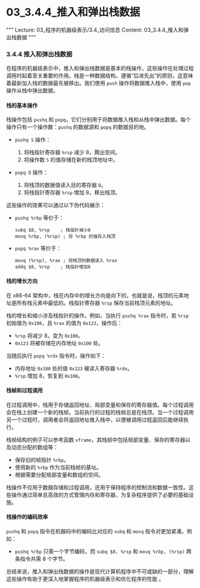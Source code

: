 # 03_3.4.4_推入和弹出栈数据

"""
Lecture: 03_程序的机器级表示/3.4_访问信息
Content: 03_3.4.4_推入和弹出栈数据
"""

### 3.4.4 推入和弹出栈数据

在程序的机器级表示中，推入和弹出栈数据是基本的栈操作，这些操作在处理过程调用时起着至关重要的作用。栈是一种数据结构，遵循“后进先出”的原则，这意味着最新加入栈的数据最先被移出。我们使用 `push` 操作将数据推入栈中，使用 `pop` 操作从栈中弹出数据。

#### 栈的基本操作

栈操作包括 `pushq` 和 `popq`，它们分别用于将数据推入栈和从栈中弹出数据。每个操作只有一个操作数：`pushq` 的数据源和 `popq` 的数据目的地。

- `pushq S` 操作：
  1. 将栈指针寄存器 `%rsp` 减少 8，腾出空间。
  2. 将操作数 `S` 的值存储在新的栈顶地址中。

- `popq D` 操作：
  1. 将栈顶的数据值读入目的寄存器 `D`。
  2. 将栈指针寄存器 `%rsp` 增加 8，移出栈顶。

这些操作的效果可以通过以下伪代码展示：
- `pushq %rbp` 等价于：
  ```assembly
  subq $8, %rsp    ; 栈指针减小8
  movq %rbp, (%rsp) ; 将 %rbp 的值存入栈顶
  ```
- `popq %rax` 等价于：
  ```assembly
  movq (%rsp), %rax ; 将栈顶的数据读入 %rax
  addq $8, %rsp    ; 栈指针增加8
  ```

#### 栈的增长方向

在 x86-64 架构中，栈在内存中的增长方向是向下的，也就是说，栈顶的元素地址是所有栈元素中最低的。栈指针寄存器 `%rsp` 保存当前栈顶元素的地址。

栈的增长和缩小涉及栈指针的操作。例如，当执行 `pushq %rax` 指令时，若 `%rsp` 初始值为 `0x108`，且 `%rax` 的值为 `0x123`，操作后：
- `%rsp` 将减少 8，变为 `0x100`。
- `0x123` 将被存储在内存地址 `0x100` 处。

当随后执行 `popq %rdx` 指令时，操作如下：
- 内存地址 `0x100` 处的值 `0x123` 被读入寄存器 `%rdx`。
- `%rsp` 增加 8，恢复到 `0x108`。

#### 栈帧和过程调用

在过程调用中，栈用于存储返回地址、局部变量和保存的寄存器值。每个过程调用会在栈上创建一个新的栈帧。当前执行的过程的栈帧总是在栈顶。当一个过程调用另一个过程时，调用者会将返回地址推入栈中，以便被调用过程返回后能继续执行。

栈帧结构的例子可以参考函数 `vframe`，其栈帧中包括局部变量、保存的寄存器以及动态分配的数组等：
- 保存旧的帧指针 `%rbp`。
- 使用新的 `%rbp` 作为当前栈帧的基址。
- 根据需要分配局部变量和数组的空间。

栈操作不仅用于数据存储和过程调用，还用于保持程序的控制流和数据一致性。这些操作通过简单且高效的方式管理内存和寄存器，为复杂程序提供了必要的基础设施。

#### 栈操作的编码效率

`pushq` 和 `popq` 指令在机器码中的编码比对应的 `subq` 和 `movq` 指令对更加紧凑。例如：
- `pushq %rbp` 只需一个字节编码，而 `subq $8, %rsp` 和 `movq %rbp, (%rsp)` 两条指令共需 8 个字节。

总结来说，推入和弹出栈数据的操作是现代计算机程序中不可或缺的一部分，理解这些操作有助于更深入地掌握程序的机器级表示和优化程序的性能 。